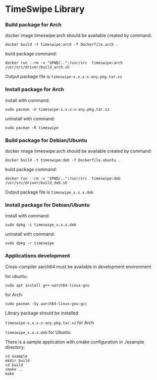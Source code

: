 # TimeSwipe Library

### Build package for Arch
docker image timeswipe:arch should be available created by command:
```
docker build -t timeswipe:arch -f Dockerfile.arch .
```

build package command:
```
docker run --rm -v "$PWD/..":/usr/src  timeswipe:arch /usr/src/driver/build_arch.sh
```

Output package file is `timeswipe-x.x.x-x-any.pkg.tar.xz`

### Install package for Arch
install with command:
```
sudo pacman -U timeswipe-x.x.x-x-any.pkg.tar.xz
```

uninstall with command:
```
sudo pacman -R timeswipe
```

### Build package for Debian/Ubuntu
docker image timeswipe:arch should be available created by command:
```
docker build -t timeswipe:deb -f Dockerfile.ubuntu .
```

build package command:
```
docker run --rm -v "$PWD/..":/usr/src  timeswipe:deb /usr/src/driver/build_deb.sh
```

Output package file is `timeswipe_x.x.x.deb`

### Install package for Debian/Ubuntu
install with command:
```
sudo dpkg -i timeswipe_x.x.x.deb
```

uninstall with command:
```
sudo dpkg -r timeswipe
```

### Applications development

Cross-compiler aarch64 must be available in development environment

for ubuntu:
```
sudo apt install g++-aarch64-linux-gnu
```

for Arch:
```
sudo pacman -Sy aarch64-linux-gnu-gcc
```

Library package should be installed:

`timeswipe-x.x.x-x-any.pkg.tar.xz` for Arch

`timeswipe_x.x.x.deb` for Ubuntu

There is a sample application with cmake configuration in ./example directory:
```
cd example
mkdir build
cd build
cmake ..
make
```

